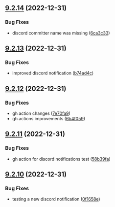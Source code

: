 ## [9.2.14](https://github.com/Torwent/WaspLib/compare/v9.2.13...v9.2.14) (2022-12-31)


### Bug Fixes

* discord committer name was missing ([6ca3c33](https://github.com/Torwent/WaspLib/commit/6ca3c33ef961c78d09f574c7e1e72db0d54c65f5))



## [9.2.13](https://github.com/Torwent/WaspLib/compare/v9.2.12...v9.2.13) (2022-12-31)


### Bug Fixes

* improved discord notification ([b74ad4c](https://github.com/Torwent/WaspLib/commit/b74ad4ca78b46eb3c2d3853ce125699d85e87fdb))



## [9.2.12](https://github.com/Torwent/WaspLib/compare/v9.2.11...v9.2.12) (2022-12-31)


### Bug Fixes

* gh action changes ([7e70fa9](https://github.com/Torwent/WaspLib/commit/7e70fa90598ad3871adf1b7f9e2c56785c4851a5))
* gh actions improvements ([6b4f059](https://github.com/Torwent/WaspLib/commit/6b4f059b223794b3d397adb4aeca7e581d40d5d0))



## [9.2.11](https://github.com/Torwent/WaspLib/compare/v9.2.10...v9.2.11) (2022-12-31)


### Bug Fixes

* gh action for discord notifications test ([58b39fa](https://github.com/Torwent/WaspLib/commit/58b39fa1c3747292a9713bbe174cea41bc4f4af8))



## [9.2.10](https://github.com/Torwent/WaspLib/compare/v9.2.9...v9.2.10) (2022-12-31)


### Bug Fixes

* testing a new discord notification ([0f1658e](https://github.com/Torwent/WaspLib/commit/0f1658e0f1d28c6ef45f2a8ca048d5bc24b86289))



